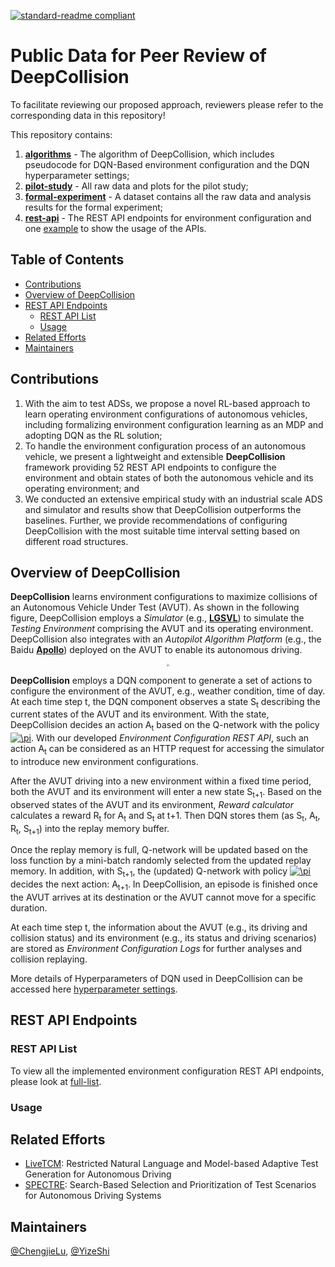 [![standard-readme compliant](https://img.shields.io/badge/readme%20style-standard-brightgreen.svg?style=flat-square)](https://github.com/RichardLitt/standard-readme)
# Public Data for Peer Review of DeepCollision

To facilitate reviewing our proposed approach, reviewers please refer to the corresponding data in this repository!<br/>

This repository contains:

1. **[algorithms](https://github.com/simplexity-lab/DeepCollision/tree/main/algorithms)** - The algorithm of DeepCollision, which includes pseudocode for DQN-Based environment configuration and the DQN hyperparameter settings;
2. **[pilot-study](https://github.com/simplexity-lab/DeepCollision/tree/main/pilot-study)** - All raw data and plots for the pilot study;
3. **[formal-experiment](https://github.com/simplexity-lab/DeepCollision/tree/main/formal-experiment)** - A dataset contains all the raw data and analysis results for the formal experiment;
4. **[rest-api](https://github.com/simplexity-lab/DeepCollision/tree/main/rest-api)** - The REST API endpoints for environment configuration and one [example](https://github.com/simplexity-lab/DeepCollision/blob/main/rest-api/README.md) to show the usage of the APIs.

<!-- > To facilitate reviewing our proposed approach, reviewers please refer to the corresponding data in this repository:<br/>
> **[algorithms](https://github.com/simplexity-lab/DeepCollision/tree/main/algorithms)**, pseudocode for DeepCollision and Hyper-parameters of DQN in DeepCollision;<br/>
> **[formal-experiment](https://github.com/simplexity-lab/DeepCollision/tree/main/formal-experiment)**, all data and plots for the formal experiment;<br/> 
> **[pilot-study](https://github.com/simplexity-lab/DeepCollision/tree/main/pilot-study)**, all data and plots for the pilot study;<br/> 
> **[rest-api](https://github.com/simplexity-lab/DeepCollision/tree/main/rest-api)**, one example and all implemented REST APIs for environment parameter configurations.
 -->
## Table of Contents
- [Contributions](#contributions)
- [Overview of DeepCollision](#overview-of-deepcollision)
- [REST API Endpoints](#rest-api-endpoints)
  - [REST API List](#rest-api-list)
  - [Usage](#usage)
- [Related Efforts](#related-efforts)
- [Maintainers](#maintainers)

## Contributions
1. With the aim to test ADSs, we propose a novel RL-based approach to learn operating environment configurations of autonomous vehicles, including formalizing environment configuration learning as an MDP and adopting DQN as the RL solution;
2. To handle the environment configuration process of an autonomous vehicle, we present a lightweight and extensible **DeepCollision** framework providing 52 REST API endpoints to configure the environment and obtain states of both the autonomous vehicle and its operating environment; and
3. We conducted an extensive empirical study with an industrial scale ADS and simulator and results show that DeepCollision outperforms the baselines. Further, we provide recommendations of configuring DeepCollision with the most suitable time interval setting based on different road structures.

## Overview of DeepCollision

**DeepCollision** learns environment configurations to maximize collisions of an Autonomous Vehicle Under Test (AVUT). As shown in the following figure, DeepCollision employs a *Simulator* (e.g., **[LGSVL](https://www.svlsimulator.com/)**) to simulate the *Testing Environment* comprising the AVUT and its operating environment. DeepCollision also integrates with an *Autopilot Algorithm Platform* (e.g., the Baidu **[Apollo](https://github.com/ApolloAuto/apollo)**) deployed on the AVUT to enable its autonomous driving.

<div align=center><img src="https://github.com/simplexity-lab/DeepCollision/blob/main/figures/Overview.png" style="zoom:20%" /></div>

**DeepCollision** employs a DQN component to generate a set of actions to configure the environment of the AVUT, e.g., weather condition, time of day. At each time step t, the DQN component observes a state S<sub>t</sub> describing the current states of the AVUT and its environment. With the state, DeepCollision decides an action A<sub>t</sub> based on the Q-network with the policy <a href="https://www.codecogs.com/eqnedit.php?latex=\pi" target="_blank"><img src="https://latex.codecogs.com/gif.latex?\pi" title="\pi" /></a>. With our developed *Environment Configuration REST API*, such an action A<sub>t</sub> can be considered as an HTTP request for accessing the simulator to introduce new environment configurations. 

After the AVUT driving into a new environment within a fixed time period, both the AVUT and its environment will enter a new state S<sub>t+1</sub>. Based on the observed states of the AVUT and its environment, *Reward calculator* calculates a reward R<sub>t</sub> for A<sub>t</sub> and S<sub>t</sub> at t+1. Then DQN stores them (as S<sub>t</sub>, A<sub>t</sub>, R<sub>t</sub>, S<sub>t+1</sub>) into the replay memory buffer.

Once the replay memory is full, Q-network will be updated based on the loss function by a mini-batch randomly selected from the updated replay memory. In addition, with S<sub>t+1</sub>, the (updated) Q-network with policy <a href="https://www.codecogs.com/eqnedit.php?latex=\pi" target="_blank"><img src="https://latex.codecogs.com/gif.latex?\pi" title="\pi" /></a> decides the next action: A<sub>t+1</sub>. In DeepCollision, an episode is finished once the AVUT arrives at its destination or the AVUT cannot move for a specific duration. 

At each time step t, the information about the AVUT (e.g., its driving and collision status) and its environment (e.g., its status and driving scenarios) are stored as *Environment Configuration Logs* for further analyses and collision replaying. 

More details of Hyperparameters of DQN used in DeepCollision can be accessed here [hyperparameter settings](https://github.com/simplexity-lab/DeepCollision/blob/main/algorithms/figures/hyperparameter_settings.png).

## REST API Endpoints

### REST API List
To view all the implemented environment configuration REST API endpoints, please look at [full-list](https://github.com/simplexity-lab/DeepCollision/blob/main/rest-api/README.md).

### Usage

## Related Efforts

- [LiveTCM](https://github.com/simplexity-lab/LiveTCM): Restricted Natural Language and Model-based Adaptive Test Generation for Autonomous Driving
- [SPECTRE](https://github.com/ssbse2021/SPECTRE): Search-Based Selection and Prioritization of Test Scenarios for Autonomous Driving Systems

## Maintainers
[@ChengjieLu](https://github.com/ForresterLu),
[@YizeShi](https://github.com/Misaka11)
